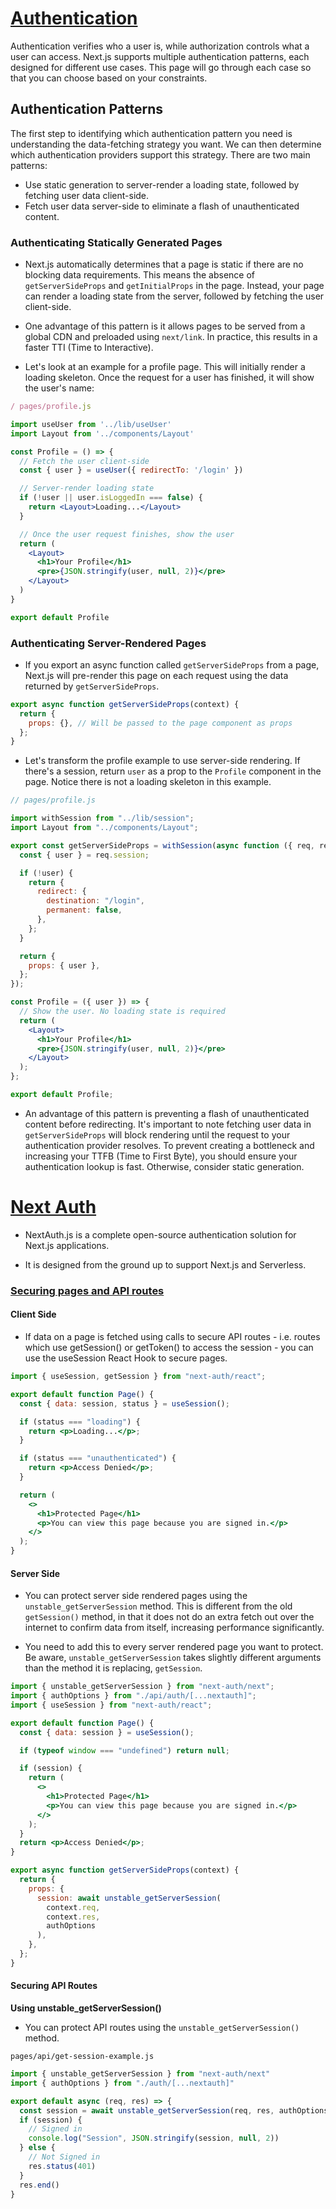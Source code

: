# [Authentication](https://nextjs.org/docs/authentication)

Authentication verifies who a user is, while authorization controls what a user can access. Next.js supports multiple authentication patterns, each designed for different use cases. This page will go through each case so that you can choose based on your constraints.

## Authentication Patterns

The first step to identifying which authentication pattern you need is understanding the data-fetching strategy you want. We can then determine which authentication providers support this strategy. There are two main patterns:

- Use static generation to server-render a loading state, followed by fetching user data client-side.
- Fetch user data server-side to eliminate a flash of unauthenticated content.

### Authenticating Statically Generated Pages

- Next.js automatically determines that a page is static if there are no blocking data requirements. This means the absence of `getServerSideProps` and `getInitialProps` in the page. Instead, your page can render a loading state from the server, followed by fetching the user client-side.

- One advantage of this pattern is it allows pages to be served from a global CDN and preloaded using `next/link`. In practice, this results in a faster TTI (Time to Interactive).

- Let's look at an example for a profile page. This will initially render a loading skeleton. Once the request for a user has finished, it will show the user's name:

```jsx
/ pages/profile.js

import useUser from '../lib/useUser'
import Layout from '../components/Layout'

const Profile = () => {
  // Fetch the user client-side
  const { user } = useUser({ redirectTo: '/login' })

  // Server-render loading state
  if (!user || user.isLoggedIn === false) {
    return <Layout>Loading...</Layout>
  }

  // Once the user request finishes, show the user
  return (
    <Layout>
      <h1>Your Profile</h1>
      <pre>{JSON.stringify(user, null, 2)}</pre>
    </Layout>
  )
}

export default Profile
```

### Authenticating Server-Rendered Pages

- If you export an async function called `getServerSideProps` from a page, Next.js will pre-render this page on each request using the data returned by `getServerSideProps`.

```jsx
export async function getServerSideProps(context) {
  return {
    props: {}, // Will be passed to the page component as props
  };
}
```

- Let's transform the profile example to use server-side rendering. If there's a session, return `user` as a prop to the `Profile` component in the page. Notice there is not a loading skeleton in this example.

```jsx
// pages/profile.js

import withSession from "../lib/session";
import Layout from "../components/Layout";

export const getServerSideProps = withSession(async function ({ req, res }) {
  const { user } = req.session;

  if (!user) {
    return {
      redirect: {
        destination: "/login",
        permanent: false,
      },
    };
  }

  return {
    props: { user },
  };
});

const Profile = ({ user }) => {
  // Show the user. No loading state is required
  return (
    <Layout>
      <h1>Your Profile</h1>
      <pre>{JSON.stringify(user, null, 2)}</pre>
    </Layout>
  );
};

export default Profile;
```

- An advantage of this pattern is preventing a flash of unauthenticated content before redirecting. It's important to note fetching user data in `getServerSideProps` will block rendering until the request to your authentication provider resolves. To prevent creating a bottleneck and increasing your TTFB (Time to First Byte), you should ensure your authentication lookup is fast. Otherwise, consider static generation.

# [Next Auth](https://next-auth.js.org/getting-started/introduction)

- NextAuth.js is a complete open-source authentication solution for Next.js applications.

- It is designed from the ground up to support Next.js and Serverless.

### [Securing pages and API routes](https://next-auth.js.org/tutorials/securing-pages-and-api-routes)

#### Client Side

- If data on a page is fetched using calls to secure API routes - i.e. routes which use getSession() or getToken() to access the session - you can use the useSession React Hook to secure pages.

```jsx
import { useSession, getSession } from "next-auth/react";

export default function Page() {
  const { data: session, status } = useSession();

  if (status === "loading") {
    return <p>Loading...</p>;
  }

  if (status === "unauthenticated") {
    return <p>Access Denied</p>;
  }

  return (
    <>
      <h1>Protected Page</h1>
      <p>You can view this page because you are signed in.</p>
    </>
  );
}
```

#### Server Side

- You can protect server side rendered pages using the `unstable_getServerSession` method. This is different from the old `getSession()` method, in that it does not do an extra fetch out over the internet to confirm data from itself, increasing performance significantly.

- You need to add this to every server rendered page you want to protect. Be aware, `unstable_getServerSession` takes slightly different arguments than the method it is replacing, `getSession`.

```jsx
import { unstable_getServerSession } from "next-auth/next";
import { authOptions } from "./api/auth/[...nextauth]";
import { useSession } from "next-auth/react";

export default function Page() {
  const { data: session } = useSession();

  if (typeof window === "undefined") return null;

  if (session) {
    return (
      <>
        <h1>Protected Page</h1>
        <p>You can view this page because you are signed in.</p>
      </>
    );
  }
  return <p>Access Denied</p>;
}

export async function getServerSideProps(context) {
  return {
    props: {
      session: await unstable_getServerSession(
        context.req,
        context.res,
        authOptions
      ),
    },
  };
}
```

#### Securing API Routes

<b>Using unstable_getServerSession()</b>

- You can protect API routes using the `unstable_getServerSession()` method.

`pages/api/get-session-example.js`
```jsx 
import { unstable_getServerSession } from "next-auth/next"
import { authOptions } from "./auth/[...nextauth]"

export default async (req, res) => {
  const session = await unstable_getServerSession(req, res, authOptions)
  if (session) {
    // Signed in
    console.log("Session", JSON.stringify(session, null, 2))
  } else {
    // Not Signed in
    res.status(401)
  }
  res.end()
}
```